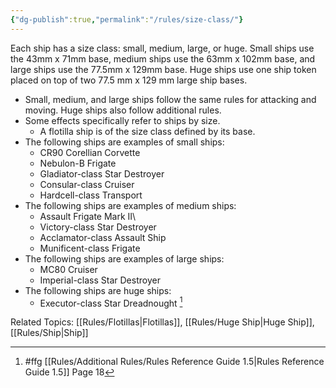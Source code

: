 ```yaml
---
{"dg-publish":true,"permalink":"/rules/size-class/"}
---
```


Each ship has a size class: small, medium, large, or huge. Small ships use the 43mm x 71mm base, medium ships use the 63mm x 102mm base, and large ships use the 77.5mm x 129mm base. Huge ships use one ship token placed on top of two 77.5 mm x 129 mm large ship
bases.
- Small, medium, and large ships follow the same rules for attacking and moving. Huge ships also follow additional rules.
- Some effects specifically refer to ships by size.
	- A flotilla ship is of the size class defined by its base.
- The following ships are examples of small ships:
	- CR90 Corellian Corvette
	- Nebulon-B Frigate
	- Gladiator-class Star Destroyer
	- Consular-class Cruiser
	- Hardcell-class Transport
- The following ships are examples of medium ships:
	- Assault Frigate Mark II\
	- Victory-class Star Destroyer
	- Acclamator-class Assault Ship
	- Munificent-class Frigate
- The following ships are examples of large ships:
	- MC80 Cruiser
	- Imperial-class Star Destroyer
- The following ships are huge ships:
	- Executor-class Star Dreadnought [^1]

Related Topics: [[Rules/Flotillas\|Flotillas]], [[Rules/Huge Ship\|Huge Ship]], [[Rules/Ship\|Ship]]

[^1]: #ffg [[Rules/Additional Rules/Rules Reference Guide 1.5\|Rules Reference Guide 1.5]] Page 18